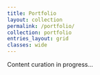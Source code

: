 ```yaml
---
title: Portfolio
layout: collection
permalink: /portfolio/
collection: portfolio
entries_layout: grid
classes: wide
---
```


Content curation in progress...
